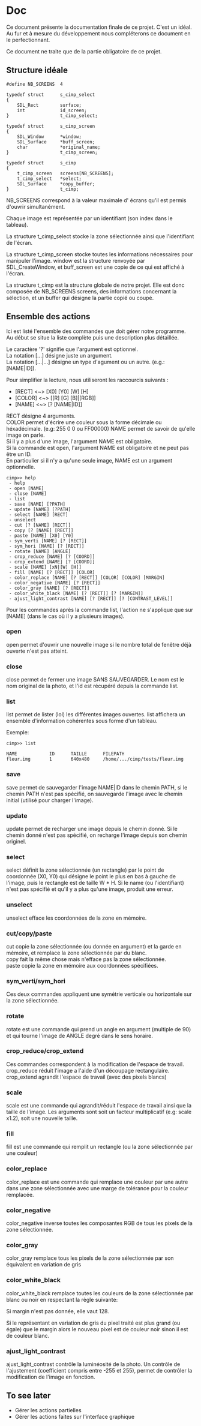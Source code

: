 # Doc

Ce document présente la documentation finale de ce projet. C'est un idéal. Au fur et à mesure du développement nous compléterons ce document en le perfectionnant.

Ce document ne traite que de la partie obligatoire de ce projet.  

## Structure idéale

```
#define NB_SCREENS	4

typedef struct      s_cimp_select
{
	SDL_Rect        surface;
	int             id_screen;
}                   t_cimp_select;

typedef struct      s_cimp_screen
{
	SDL_Window      *window;
	SDL_Surface     *buff_screen;
	char            *original_name;
}                   t_cimp_screen;

typedef struct      s_cimp
{
	t_cimp_screen   screens[NB_SCREENS];
	t_cimp_select   *select;
	SDL_Surface     *copy_buffer;
}                   t_cimp;
```

NB_SCREENS correspond à la valeur maximale d' écrans qu'il est permis d'ouvrir simultanément.

Chaque image est représentée par un identifiant (son index dans le tableau).

La structure t_cimp_select stocke la zone sélectionnée ainsi que l'identifiant de l'écran.

La structure t_cimp_screen stocke toutes les informations nécessaires pour manipuler l'image. window est la structure renvoyée par SDL_CreateWindow, et buff_screen est une copie de ce qui est affiché à l'écran.

La structure t_cimp est la structure globale de notre projet. Elle est donc composée de NB_SCREENS screens, des informations concernant la sélection, et un buffer qui désigne la partie copié ou coupé.

## Ensemble des actions

Ici est listé l'ensemble des commandes que doit gérer notre programme.  
Au début se situe la liste complète puis une description plus détaillée.

Le caractère '?' signifie que l'argument est optionnel.  
La notation [...] désigne juste un argument.  
La notation [...|...] désigne un type d'agument ou un autre. (e.g.: [NAME|ID]).  

Pour simplifier la lecture, nous utiliseront les raccourcis suivants :
 - [RECT] <~> [X0] [Y0] [W] [H]
 - [COLOR] <~> [[R] [G] [B]|[RGB]]
 - [NAME] <~> [? [NAME|ID]]

RECT désigne 4 arguments.  
COLOR permet d'écrire une couleur sous la forme décimale ou héxadécimale. (e.g: 255 0 0 ou FF00000)
NAME permet de savoir de qu'elle image on parle.  
Si il y a plus d'une image, l'argument NAME est obligatoire.  
Si la commande est open, l'argument NAME est obligatoire et ne peut pas être un ID.  
En particulier si il n'y a qu'une seule image, NAME est un argument optionnelle.

```
cimp>> help
 - help
 - open [NAME]
 - close [NAME]
 - list
 - save [NAME] [?PATH]
 - update [NAME] [?PATH]
 - select [NAME] [RECT]
 - unselect
 - cut [? [NAME] [RECT]]
 - copy [? [NAME] [RECT]]
 - paste [NAME] [X0] [Y0]
 - sym_verti [NAME] [? [RECT]]
 - sym_hori [NAME] [? [RECT]]
 - rotate [NAME] [ANGLE]
 - crop_reduce [NAME] [? [COORD]]
 - crop_extend [NAME] [? [COORD]]
 - scale [NAME] [xN|[W] [H]]
 - fill [NAME] [? [RECT]] [COLOR]
 - color_replace [NAME] [? [RECT]] [COLOR] [COLOR] [MARGIN]
 - color_negative [NAME] [? [RECT]]
 - color_gray [NAME] [? [RECT]]
 - color_white_black [NAME] [? [RECT]] [? [MARGIN]]
 - ajust_light_contrast [NAME] [? [RECT]] [? [CONTRAST_LEVEL]]
```

Pour les commandes après la commande list, l'action ne s'applique que sur [NAME] (dans le cas où il y a plusieurs images).

### open

open permet d'ouvrir une nouvelle image si le nombre total de fenêtre déjà ouverte n'est pas atteint.

### close

close permet de fermer une image SANS SAUVEGARDER. Le nom est le nom original de la photo, et l'id est récupéré depuis la commande list.

### list

list permet de lister (lol) les différentes images ouvertes. list affichera un ensemble d'information cohérentes sous forme d'un tableau.

Exemple:
```
cimp>> list

NAME			ID		TAILLE		FILEPATH
fleur.img		1		640x480		/home/.../cimp/tests/fleur.img
```

### save

save permet de sauvegarder l'image NAME|ID dans le chemin PATH, si le chemin PATH n'est pas spécifié, on sauvegarde l'image avec le chemin initial (utilisé pour charger l'image).

### update

update permet de recharger une image depuis le chemin donné. Si le chemin donné n'est pas spécifié, on recharge l'image depuis son chemin originel.

### select

select définit la zone sélectionnée (un rectangle) par le point de coordonnée (X0, Y0) qui désigne le point le plus en bas à gauche de l'image, puis le rectangle est de taille W * H. Si le name (ou l'identifiant) n'est pas spécifié et qu'il y a plus qu'une image, produit une erreur.

### unselect

unselect efface les coordonnées de la zone en mémoire.

### cut/copy/paste

cut copie la zone sélectionnée (ou donnée en argument) et la garde en mémoire, et remplace la zone sélectionnée par du blanc.  
copy fait la même chose mais n'efface pas la zone sélectionnée.  
paste copie la zone en mémoire aux coordonnées spécifiées.

### sym_verti/sym_hori

Ces deux commandes appliquent une symétrie verticale ou horizontale sur la zone sélectionnée.

### rotate

rotate est une commande qui prend un angle en argument (multiple de 90) et qui tourne l'image de ANGLE degré dans le sens horaire.

### crop_reduce/crop_extend

Ces commandes correspondent à la modification de l'espace de travail.  
crop_reduce réduit l'image a l'aide d'un découpage rectangulaire.  
crop_extend agrandit l'espace de travail (avec des pixels blancs)

### scale

scale est une commande qui agrandit/réduit l'espace de travail ainsi que la taille de l'image.
Les arguments sont  soit un facteur multiplicatif (e.g: scale x1.2), soit une nouvelle taille.

### fill

fill est une commande qui remplit un rectangle (ou la zone sélectionnée par une couleur)

### color_replace

color_replace est une commande qui remplace une couleur par une autre dans une zone sélectionnée avec une marge de tolérance pour la couleur remplacée.

### color_negative

color_negative inverse toutes les composantes RGB de tous les pixels de la zone sélectionnée.

### color_gray

color_gray remplace tous les pixels de la zone sélectionnée par son équivalent en variation de gris

### color_white_black

color_white_black remplace toutes les couleurs de la zone sélectionnée par blanc ou noir en respectant la règle suivante:

Si margin n'est pas donnée, elle vaut 128.

Si le représentant en variation de gris du pixel traité est plus grand (ou égale) que le margin alors le nouveau pixel est de couleur noir sinon il est de couleur blanc.

### ajust_light_contrast

ajust_light_contrast contrôle la luminéosité de la photo. Un contrôle de l'ajustement (coefficient compris entre -255 et 255), permet de contrôler la modification de l'image en fonction.

## To see later

 - Gérer les actions partielles
 - Gérer les actions faites sur l'interface graphique
